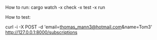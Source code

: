 How to run:
cargo watch -x check -x test -x run

How to test:

curl -i -X POST -d 'email=thomas_mann3@hotmail.com&name=Tom3' \
http://127.0.0.1:8000/subscriptions
